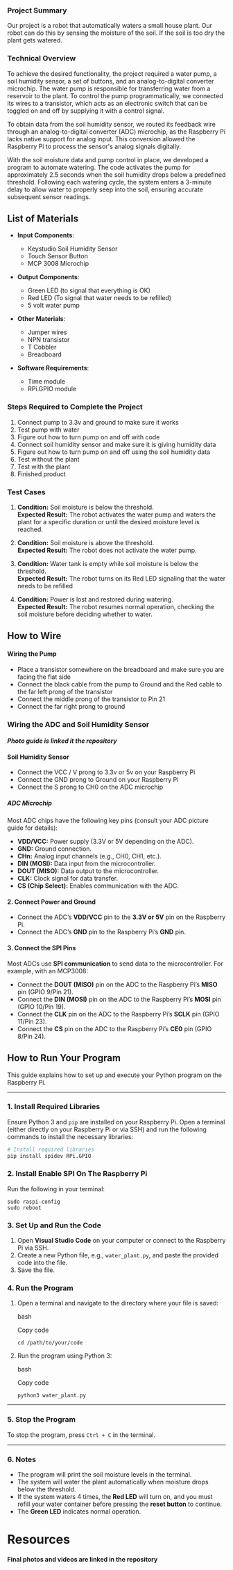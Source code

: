 
### Project Summary

Our project is a robot that automatically waters a small house plant. Our robot can do this by sensing the moisture of the soil. If the soil is too dry the plant gets watered.


### Technical Overview

To achieve the desired functionality, the project required a water pump, a soil humidity sensor, a set of buttons, and an analog-to-digital converter microchip. The water pump is responsible for transferring water from a reservoir to the plant. To control the pump programmatically, we connected its wires to a transistor, which acts as an electronic switch that can be toggled on and off by supplying it with a control signal.

To obtain data from the soil humidity sensor, we routed its feedback wire through an analog-to-digital converter (ADC) microchip, as the Raspberry Pi lacks native support for analog input. This conversion allowed the Raspberry Pi to process the sensor's analog signals digitally.

With the soil moisture data and pump control in place, we developed a program to automate watering. The code activates the pump for approximately 2.5 seconds when the soil humidity drops below a predefined threshold. Following each watering cycle, the system enters a 3-minute delay to allow water to properly seep into the soil, ensuring accurate subsequent sensor readings.

## List of Materials

- **Input Components**:  
  - Keystudio Soil Humidity Sensor
  - Touch Sensor Button
  - MCP 3008 Microchip

- **Output Components**:  
   -  Green LED (to signal that everything is OK)
   - Red LED (To signal that water needs to be refilled)
   - 5 volt water pump
- **Other Materials**:  
  - Jumper wires
  - NPN transistor
  - T Cobbler
  - Breadboard
  
- **Software Requirements**: 
	- Time module
	- RPi.GPIO module




### Steps Required to Complete the Project
1. Connect pump to 3.3v and ground to make sure it works
2. Test pump with water
3. Figure out how to turn pump on and off with code
4. Connect soil humidity sensor and make sure it is giving humidity data
5. Figure out how to turn pump on and off using the soil humidity data
6. Test without the plant 
7. Test with the plant
8. Finished product

	  

### Test Cases 
1. **Condition:** Soil moisture is below the threshold.  
	**Expected Result:** The robot activates the water pump and waters the plant for a specific duration or until the desired moisture level is reached.

2. **Condition:** Soil moisture is above the threshold.  
	**Expected Result:** The robot does not activate the water pump.
	
3. **Condition:** Water tank is empty while soil moisture is below the threshold.  
	**Expected Result:** The robot turns on its Red LED signaling that the water needs to be refilled
	
4. **Condition:** Power is lost and restored during watering.  
	**Expected Result:** The robot resumes normal operation, checking the soil moisture before deciding whether to water.

## How to Wire

#### Wiring the Pump
- Place a transistor somewhere on the breadboard and make sure you are facing the flat side
- Connect the black cable from the pump to Ground and the Red cable to the far left prong of the transistor
- Connect the middle prong of the transistor to Pin 21
- Connect the far right prong to ground


### Wiring the ADC and Soil Humidity Sensor

#### ***Photo guide is linked it the repository***

#### **Soil Humidity Sensor**
- Connect the VCC / V prong to 3.3v or 5v on your Raspberry Pi
- Connect the GND prong to Ground on your Raspberry Pi
- Connect the S prong to CH0 on the ADC microchip
#####  **ADC Microchip**

Most ADC chips have the following key pins (consult your ADC picture guide for details):

- **VDD/VCC:** Power supply (3.3V or 5V depending on the ADC).
- **GND:** Ground connection.
- **CHn:** Analog input channels (e.g., CH0, CH1, etc.).
- **DIN (MOSI):** Data input from the microcontroller.
- **DOUT (MISO):** Data output to the microcontroller.
- **CLK:** Clock signal for data transfer.
- **CS (Chip Select):** Enables communication with the ADC.

#### **2. Connect Power and Ground**

- Connect the ADC’s **VDD/VCC** pin to the **3.3V or 5V** pin on the Raspberry Pi.
- Connect the ADC’s **GND** pin to the Raspberry Pi’s **GND** pin.


#### **3. Connect the SPI Pins**

Most ADCs use **SPI communication** to send data to the microcontroller. For example, with an MCP3008:

- Connect the **DOUT (MISO)** pin on the ADC to the Raspberry Pi’s **MISO** pin (GPIO 9/Pin 21).
- Connect the **DIN (MOSI)** pin on the ADC to the Raspberry Pi’s **MOSI** pin (GPIO 10/Pin 19).
- Connect the **CLK** pin on the ADC to the Raspberry Pi’s **SCLK** pin (GPIO 11/Pin 23).
- Connect the **CS** pin on the ADC to the Raspberry Pi’s **CE0** pin (GPIO 8/Pin 24).

## How to Run Your Program

This guide explains how to set up and execute your Python program on the Raspberry Pi.

---

### **1. Install Required Libraries**
Ensure Python 3 and `pip` are installed on your Raspberry Pi. Open a terminal (either directly on your Raspberry Pi or via SSH) and run the following commands to install the necessary libraries:

```bash
# Install required libraries
pip install spidev RPi.GPIO

```


### **2. Install  Enable SPI On The Raspberry Pi**
 Run the following in your terminal:
 ```
 sudo raspi-config
 sudo reboot
```

### **3. Set Up and Run the Code**

1. Open **Visual Studio Code** on your computer or connect to the Raspberry Pi via SSH.
2. Create a new Python file, e.g., `water_plant.py`, and paste the provided code into the file.
3. Save the file.


### **4. Run the Program**

1. Open a terminal and navigate to the directory where your file is saved:
    
    bash
    
    Copy code
    
    `cd /path/to/your/code`
    
2. Run the program using Python 3:
    
    bash
    
    Copy code
    
    `python3 water_plant.py`
    

---

### **5. Stop the Program**

To stop the program, press `Ctrl + C` in the terminal.

---

### **6. Notes**

- The program will print the soil moisture levels in the terminal.
- The system will water the plant automatically when moisture drops below the threshold.
- If the system waters 4 times, the **Red LED** will turn on, and you must refill your water container before pressing the **reset button** to continue.
- The **Green LED** indicates normal operation.






# **Resources**

#### **Final photos and videos are linked in the repository**





